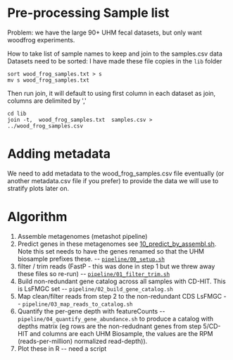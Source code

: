 

Pre-processing Sample list
===
Problem: we have the large 90+ UHM fecal datasets, but only want woodfrog experiments.

How to take list of sample names to keep and join to the samples.csv data
Datasets need to be sorted:
I have made these file copies in the `lib` folder
```
sort wood_frog_samples.txt > s
mv s wood_frog_samples.txt
```

Then run join, it will default to using first column in each dataset as join, columns are delimited by ','

```
cd lib
join -t,  wood_frog_samples.txt  samples.csv > ../wood_frog_samples.csv
```

Adding metadata
===
We need to add metadata to the wood_frog_samples.csv file eventually (or another metadata.csv file if you prefer) to provide the data we will use to stratify plots later on.

Algorithm
===
1. Assemble metagenomes (metashot pipeline)
2. Predict genes in these metagenomes see [10_predict_by_assembl.sh](https://github.com/herptilemicrobiomes/MAG_Fecal/blob/main/pipeline/10_predict_by_assembl.sh). Note this set needs to have the genes renamed so that the UHM biosample prefixes these. -- [`pipeline/00_setup.sh`](pipeline/00_setup.sh)
3. filter / trim reads (FastP - this was done in step 1 but we threw away these files so re-run) -- [`pipeline/01_filter_trim.sh`](pipeline/01_filter_trim.sh)
4. Build non-redundant gene catalog across all samples with CD-HIT. This is LsFMGC set -- `pipeline/02_build_gene_catalog.sh`
5. Map clean/filter reads from step 2 to the non-redundant CDS LsFMGC -- `pipeline/03_map_reads_to_catalog.sh`
6. Quantify the per-gene depth with featureCounts -- `pipeline/04_quantify_gene_abundance.sh` to produce a catalog with depths matrix (eg rows are the non-redudnant genes from step 5/CD-HIT and columns are each UHM Biosample, the values are the RPM (reads-per-million) normalized read-depth)).
7. Plot these in R -- need a script
